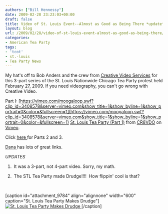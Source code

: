 ```yaml
---
authors: ["Bill Hennessy"]
date: 2009-02-28 23:23:03+00:00
draft: false
title: Video of St. Louis Event--Almost as Good as Being There *update*
layout: blog
url: /2009/02/28/video-of-st-louis-event-almost-as-good-as-being-there/
categories:
- American Tea Party
tags:
- 'tcot'
- st.-louis
- Tea Party News
---
```


My hat's off to Bob Anders and the crew from [Creative Video Services](https://www.creativevideostl.com/) for this 3-part series of the St. Louis Nationwide Chicago Tea Party protest held February 27, 2009.  If you need videography, you can't go wrong with Creative Video.

Part I:
[https://vimeo.com/moogaloop.swf?clip_id=3408578&server=vimeo.com&show_title=1&show_byline=1&show_portrait=0&color=&fullscreen=1](https://vimeo.com/moogaloop.swf?clip_id=3408578&server=vimeo.com&show_title=1&show_byline=1&show_portrait=0&color=&fullscreen=1)
[St. Louis Tea Party (Part 1)](https://vimeo.com/3408578) from [CR8VDO](https://vimeo.com/user941363) on [Vimeo](https://vimeo.com).

Click [here ](https://www.vimeo.com/3408578)for Parts 2 and 3.

[Dana ](https://thedanashow.wordpress.com/2009/02/23/the-st-louis-tea-party/)has lots of great links.  

*UPDATES*

1.  It was a 3-part, not 4-part video. Sorry, my math.

2.  The STL Tea Party made Drudge!!!!  How flippin' cool is that?

 

[caption id="attachment_9784" align="alignnone" width="600" caption="St. Louis Tea Party Makes Drudge"][![St. Louis Tea Party Makes Drudge](https://hennessysview.com/wp-content/uploads/2009/02/drudge-300x196.jpg)
](https://www.drudgereport.com)[/caption] 
